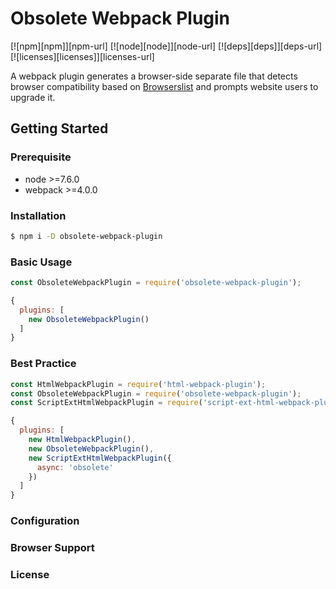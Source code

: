 # Obsolete Webpack Plugin

[![npm][npm]][npm-url]
[![node][node]][node-url]
[![deps][deps]][deps-url]
[![licenses][licenses]][licenses-url]

A webpack plugin generates a browser-side separate file that detects browser compatibility based on [Browserslist](https://github.com/browserslist/browserslist) and prompts website users to upgrade it.

## Getting Started

### Prerequisite

- node >=7.6.0
- webpack >=4.0.0

### Installation

``` sh
$ npm i -D obsolete-webpack-plugin
```

### Basic Usage

``` js
const ObsoleteWebpackPlugin = require('obsolete-webpack-plugin');
```

``` js
{
  plugins: [
    new ObsoleteWebpackPlugin()
  ]
}
```

### Best Practice

``` js
const HtmlWebpackPlugin = require('html-webpack-plugin');
const ObsoleteWebpackPlugin = require('obsolete-webpack-plugin');
const ScriptExtHtmlWebpackPlugin = require('script-ext-html-webpack-plugin');
```

``` js
{
  plugins: [
    new HtmlWebpackPlugin(),
    new ObsoleteWebpackPlugin(),
    new ScriptExtHtmlWebpackPlugin({
      async: 'obsolete'
    })
  ]
}
```

### Configuration

### Browser Support

### License